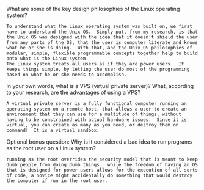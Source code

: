 What are some of the key design philosophies of the Linux operating system?

	To understand what the Linux operating system was built on, we first have to understand the Unix OS.  Simply put, from my research, is that the Unix OS was designed with the idea that it doesn't shield the user from any parts of the OS, that the user is computer literate and knows what he or she is doing.  With that, and the Unix OS philosophies of modular, simple, flexible programmable concepts together help to build onto what is the Linux system.
	The Linux system treats all users as if they are power users.  It keeps things simple, by letting the user do most of the programming based on what he or she needs to accomplish.

In your own words, what is a VPS (virtual private server)? What, according to your research, are the advantages of using a VPS?

	A virtual private server is a fully functional computer running an operating system on a remote host, that allows a user to create an environment that they can use for a multitude of things, without having to be constrained with actual hardware issues.  Since it is virtual, you can create as many as you need, or destroy them on command!  It is a virtual sandbox.

Optional bonus question: Why is it considered a bad idea to run programs as the root user on a Linux system?

	running as the root overrides the security model that is meant to keep dumb people from doing dumb things.  while the freedom of having an OS that is designed for power users allows for the execution of all sorts of code, a novice might accidentally do something that would destroy the computer if run in the root user.  